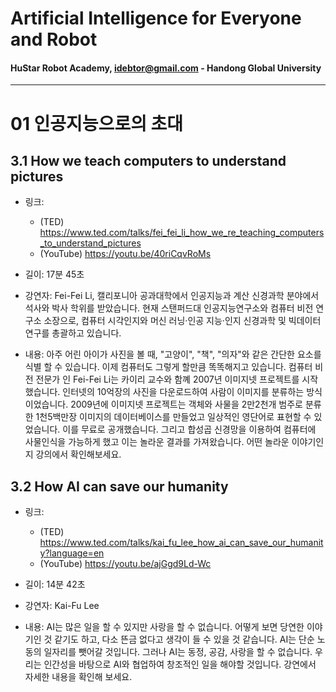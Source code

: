 
# Artificial Intelligence for Everyone and Robot
#### HuStar Robot Academy, idebtor@gmail.com - Handong Global University
-------------------------------
# 01 인공지능으로의 초대

## 3.1 How we teach computers to understand pictures

- 링크:
	- (TED) https://www.ted.com/talks/fei_fei_li_how_we_re_teaching_computers_to_understand_pictures
	- (YouTube) https://youtu.be/40riCqvRoMs

- 길이: 17분 45초
- 강연자: Fei-Fei Li, 캘리포니아 공과대학에서 인공지능과 계산 신경과학 분야에서 석사와 박사 학위를 받았습니다. 현재 스탠퍼드대 인공지능연구소와 컴퓨터 비전 연구소 소장으로, 컴퓨터 시각인지와 머신 러닝·인공 지능·인지 신경과학 및 빅데이터 연구를 총괄하고 있습니다.
- 내용: 아주 어린 아이가 사진을 볼 때, "고양이", "책", "의자"와 같은 간단한 요소를 식별 할 수 있습니다. 이제 컴퓨터도 그렇게 할만큼 똑똑해지고 있습니다. 컴퓨터 비전 전문가 인 Fei-Fei Li는 카이리 교수와 함꼐 2007년 이미지넷 프로젝트를 시작했습니다. 인터넷의 10억장의 사진을 다운로드하여 사람이 이미지를 분류하는 방식이었습니다. 2009년에 이미지넷 프로젝트는 객체와 사물을 2만2천개 범주로 분류한 1천5백만장 이미지의 데이터베이스를 만들었고 일상적인 영단어로 표현할 수 있었습니다. 이를 무료로 공개했습니다. 그리고 합성곱 신경망을 이용하여 컴퓨터에 사물인식을 가능하게 했고 이는 놀라운 결과를 가져왔습니다. 어떤 놀라운 이야기인지 강의에서 확인해보세요.

## 3.2 How AI can save our humanity

- 링크:
	- (TED) https://www.ted.com/talks/kai_fu_lee_how_ai_can_save_our_humanity?language=en
	- (YouTube) https://youtu.be/ajGgd9Ld-Wc

- 길이: 14분 42초
- 강연자: Kai-Fu Lee
- 내용: AI는 많은 일을 할 수 있지만 사랑을 할 수 없습니다. 어떻게 보면 당연한 이야기인 것 같기도 하고, 다소 뜬금 없다고 생각이 들 수 있을 것 같습니다. AI는 단순 노동의 일자리를 뺏어갈 것입니다. 그러나 AI는 동정, 공감, 사랑을 할 수 없습니다. 우리는 인간성을 바탕으로 AI와 협업하여 창조적인 일을 해야할 것입니다. 강연에서 자세한 내용을 확인해 보세요.
